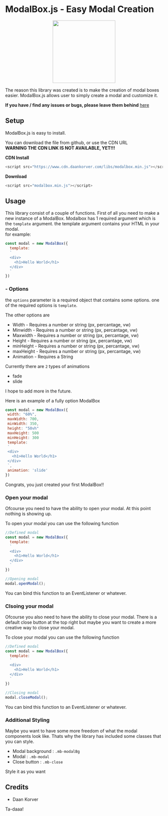 # ModalBox.js - Easy Modal Creation

<p align="center">
  <img width=200 src="https://i.ibb.co/nP1HrmZ/modalbox.png">
</p>

The reason this library was created is to make the creation of modal boxes easier. ModalBox.js allows user to simply create a modal and customize it.

**If you have / find any issues or bugs, please leave them behind** [here](https://github.com/DaanKorver/ModalBox.js/issues)

## Setup

ModalBox.js is easy to install.

You can download the file from github, or use the CDN URL  
**WARNING THE CDN LINK IS NOT AVAILABLE, YET!!!**

**CDN Install**

```javascript
<script src="https://www.cdn.daankorver.com/libs/modalbox.min.js"></script>
```

**Download**

```javascript
<script src="modalbox.min.js"></script>
```

## Usage

This library consist of a couple of functions. First of all you need to make a new instance of a ModalBox. Modalbox has 1 required argument which is the ```template``` argument. the template argument contains your HTML in your modal.   
for example:

```javascript
const modal = new ModalBox({
  template: 
  `
  <div>
    <h1>Hello World</h1>
  </div>
  `
})
```

### - Options
the ``` options ``` parameter is a required object that contains some options. one of the required options is ```template```.

The other options are

* Width - Requires a number or string (px, percantage, vw)
* Minwidth - Requires a number or string (px, percantage, vw)
* Maxwidth - Requires a number or string (px, percantage, vw)
* Height - Requires a number or string (px, percantage, vw)
* minHeight - Requires a number or string (px, percantage, vw)
* maxHeight - Requires a number or string (px, percantage, vw)
* Animation - Requires a String

Currently there are ```2``` types of animations
 * fade
 * slide

 I hope to add more in the future.

 Here is an example of a fully option ModalBox
 ```javascript
const modal = new ModalBox({
  width: "60%",
  maxWidth: 700,
  minWidth: 350,
  height: "50vh"
  maxHeight: 500
  minHeight: 300
  template: 
  `
  <div>
    <h1>Hello World</h1>
  </div>
  `,
  animation: 'slide'
})
```


 Congrats, you just created your first ModalBox!!


 ### Open your modal

 Ofcourse you need to have the ability to open your modal. At this point nothing is showing up.

 To open your modal you can use the following function
```javascript
//Defined modal
const modal = new ModalBox({
  template: 
  `
  <div>
    <h1>Hello World</h1>
  </div>
  `
})

//Opening modal
modal.openModal();
```

You can bind this function to an EventListener or whatever.

 ### Clsoing your modal

 Ofcourse you also need to have the ability to close your modal. There is a default close button at the top right but maybe you want to create a more creative way to close your modal.

 To close your modal you can use the following function
```javascript
//Defined modal
const modal = new ModalBox({
  template: 
  `
  <div>
    <h1>Hello World</h1>
  </div>
  `
})

//Closing modal
modal.closeModal();
```

You can bind this function to an EventListener or whatever.

### Additional Styling

Maybe you want to have some more freedom of what the modal components look like. Thats why the library has included some classes that you can style.

* Modal background : ```.mb-modalBg```
* Modal : ```.mb-modal```
* Close button : ```.mb-close```

Style it as you want

## Credits
* Daan Korver


Ta-daaa!
